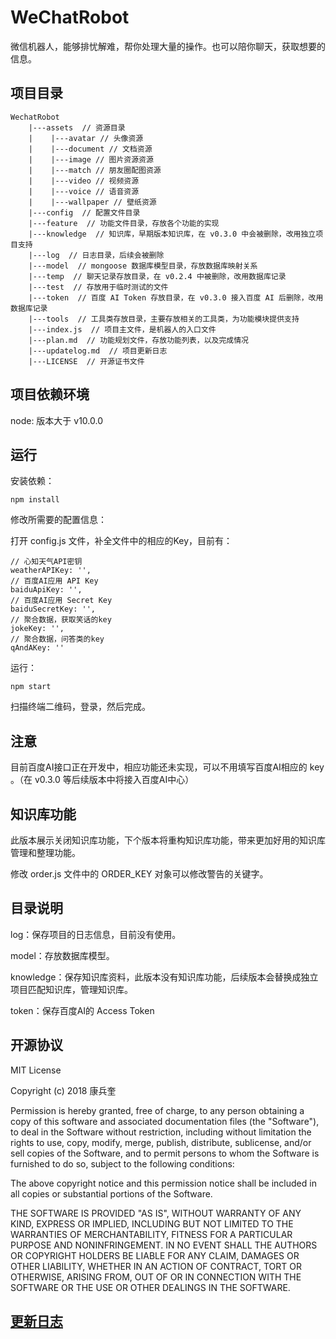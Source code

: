 # WeChatRobot

微信机器人，能够排忧解难，帮你处理大量的操作。也可以陪你聊天，获取想要的信息。

## 项目目录

```
WechatRobot
    |---assets  // 资源目录
    |    |---avatar // 头像资源
    |    |---document // 文档资源
    |    |---image // 图片资源资源
    |    |---match // 朋友圈配图资源
    |    |---video // 视频资源
    |    |---voice // 语音资源
    |    |---wallpaper // 壁纸资源
    |---config  // 配置文件目录
    |---feature  // 功能文件目录，存放各个功能的实现
    |---knowledge  // 知识库，早期版本知识库，在 v0.3.0 中会被删除，改用独立项目支持
    |---log  // 日志目录，后续会被删除
    |---model  // mongoose 数据库模型目录，存放数据库映射关系
    |---temp  // 聊天记录存放目录，在 v0.2.4 中被删除，改用数据库记录
    |---test  // 存放用于临时测试的文件
    |---token  // 百度 AI Token 存放目录，在 v0.3.0 接入百度 AI 后删除，改用数据库记录
    |---tools  // 工具类存放目录，主要存放相关的工具类，为功能模块提供支持
    |---index.js  // 项目主文件，是机器人的入口文件
    |---plan.md  // 功能规划文件，存放功能列表，以及完成情况
    |---updatelog.md  // 项目更新日志
    |---LICENSE  // 开源证书文件
```

## 项目依赖环境

node: 版本大于 v10.0.0

## 运行

安装依赖：

```
npm install
```

修改所需要的配置信息：

打开 config.js 文件，补全文件中的相应的Key，目前有：

```
// 心知天气API密钥
weatherAPIKey: '',
// 百度AI应用 API Key
baiduApiKey: '',
// 百度AI应用 Secret Key
baiduSecretKey: '',
// 聚合数据，获取笑话的key
jokeKey: '',
// 聚合数据，问答类的key
qAndAKey: ''
```

运行：

```
npm start
```

扫描终端二维码，登录，然后完成。

## 注意

目前百度AI接口正在开发中，相应功能还未实现，可以不用填写百度AI相应的 key 。（在 v0.3.0 等后续版本中将接入百度AI中心）

## 知识库功能

此版本展示关闭知识库功能，下个版本将重构知识库功能，带来更加好用的知识库管理和整理功能。

修改 order.js 文件中的 ORDER_KEY 对象可以修改警告的关键字。

## 目录说明

log：保存项目的日志信息，目前没有使用。

model：存放数据库模型。

knowledge：保存知识库资料，此版本没有知识库功能，后续版本会替换成独立项目匹配知识库，管理知识库。

token：保存百度AI的 Access Token 

## 开源协议

MIT License

Copyright (c) 2018 康兵奎

Permission is hereby granted, free of charge, to any person obtaining a copy
of this software and associated documentation files (the "Software"), to deal
in the Software without restriction, including without limitation the rights
to use, copy, modify, merge, publish, distribute, sublicense, and/or sell
copies of the Software, and to permit persons to whom the Software is
furnished to do so, subject to the following conditions:

The above copyright notice and this permission notice shall be included in all
copies or substantial portions of the Software.

THE SOFTWARE IS PROVIDED "AS IS", WITHOUT WARRANTY OF ANY KIND, EXPRESS OR
IMPLIED, INCLUDING BUT NOT LIMITED TO THE WARRANTIES OF MERCHANTABILITY,
FITNESS FOR A PARTICULAR PURPOSE AND NONINFRINGEMENT. IN NO EVENT SHALL THE
AUTHORS OR COPYRIGHT HOLDERS BE LIABLE FOR ANY CLAIM, DAMAGES OR OTHER
LIABILITY, WHETHER IN AN ACTION OF CONTRACT, TORT OR OTHERWISE, ARISING FROM,
OUT OF OR IN CONNECTION WITH THE SOFTWARE OR THE USE OR OTHER DEALINGS IN THE
SOFTWARE.

## [更新日志](./updatelog.md)
